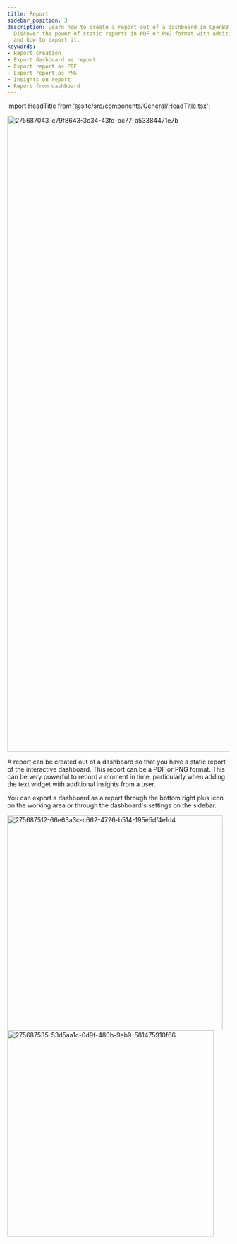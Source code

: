 ```yaml
---
title: Report
sidebar_position: 3
description: Learn how to create a report out of a dashboard in OpenBB Terminal Pro.
  Discover the power of static reports in PDF or PNG format with additional insights
  and how to export it.
keywords:
- Report creation
- Export dashboard as report
- Export report as PDF
- Export report as PNG
- Insights on report
- Report from dashboard
---
```


<!-- markdownlint-disable MD012 MD031 MD033 -->

import HeadTitle from '@site/src/components/General/HeadTitle.tsx';

<HeadTitle title="Report | OpenBB Terminal Pro Docs" />

<img width="1443" alt="275687043-c79f8643-3c34-43fd-bc77-a53384471e7b" src="https://github.com/OpenBB-finance/OpenBBTerminal/assets/25267873/9360faa9-1a46-43f9-8568-490ef5c1c5a1"/>

A report can be created out of a dashboard so that you have a static report of the interactive dashboard. This report can be a PDF or PNG format. This can be very powerful to record a moment in time, particularly when adding the text widget with additional insights from a user.

You can export a dashboard as a report through the bottom right plus icon on the working area or through the dashboard's settings on the sidebar.

<img width="488" alt="275687512-66e63a3c-c662-4726-b514-195e5df4e1d4" src="https://github.com/OpenBB-finance/OpenBBTerminal/assets/25267873/1719ff82-ee3a-4b09-b355-2dbfe87d9876"/>

<img width="468" alt="275687535-53d5aa1c-0d9f-480b-9eb9-581475910f66" src="https://github.com/OpenBB-finance/OpenBBTerminal/assets/25267873/3ef84135-eef3-4f70-9376-2ab5b24e48bc"/>

